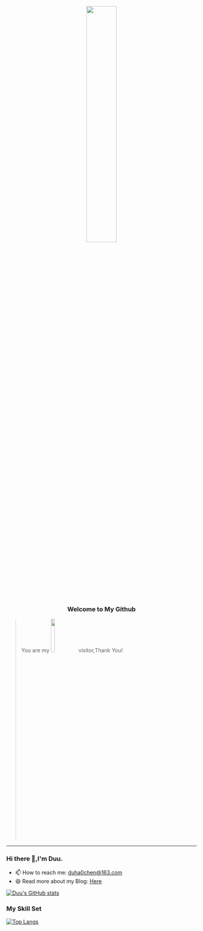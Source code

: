  <p align=center><img src="https://cdn.jsdelivr.net/gh/0oHo0/Picture@main/img/202312181036449.jpg#pic_center" style="width: 40%;" /></p>

<h3 align='center'>
Welcome to My Github
</h3>


> You are my <img src="https://profile-counter.glitch.me/0oHo0/count.svg" style="width: 15%;"/> visitor,Thank You!

-----


### Hi there 👋,I'm Duu.


- 📫 How to reach me: duha0chen@163.com
- 😄 Read more about my Blog: [Here](https://0oho0.github.io/)

[![Duu's GitHub stats](https://github-readme-stats.vercel.app/api?username=0oHo0&show_icons=true&theme=vue&hide=prs,contribs)](https://github.com/anuraghazra/github-readme-stats)

### My Skill Set
[![Top Langs](https://github-readme-stats.vercel.app/api/top-langs/?username=0oHo0&layout=compact)](https://github.com/anuraghazra/github-readme-stats)

